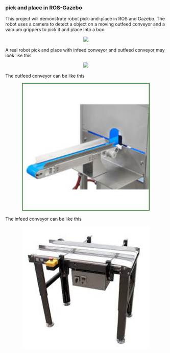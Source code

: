 ### pick and place in ROS-Gazebo  

This project will demonstrate robot pick-and-place in ROS and Gazebo. The robot uses a camera to detect a object  on a moving outfeed conveyor and a vacuum grippers to pick it and place into a box.

<p align="center">
<img src="https://github.com/bobd988/outfeed-conveyor/blob/master/img/ezgif.com-gif-maker.gif" width="400">

A real robot pick and place with infeed conveyor and outfeed conveyor may look like this
<p align="center">
<img src="https://github.com/bobd988/outfeed-conveyor/blob/master/img/ur5-demo.jpg" width="400">

The outfeed conveyor can be like this
<p align="center">
<img src="https://github.com/bobd988/outfeed-conveyor/blob/master/img/outfeed-conveyor.jpg" width="400">

The infeed conveyor can be like this
<p align="center">
<img src="https://github.com/bobd988/outfeed-conveyor/blob/master/img/infeed-conveyor.jpg" width="400">


